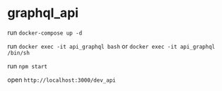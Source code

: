 # graphql_api

run `docker-compose up -d`

run `docker exec -it api_graphql bash` or `docker exec -it api_graphql /bin/sh`

run `npm start`

open `http://localhost:3000/dev_api`
